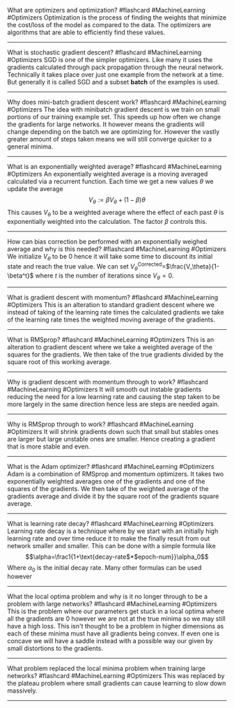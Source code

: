 What are optimizers and optimization? #flashcard #MachineLearning #Optimizers
	Optimization is the process of finding the weights that minimize the cost/loss of the model as compared to the data. The optimizers are algorithms that are able to efficiently find these values.

---
What is stochastic gradient descent? #flashcard #MachineLearning #Optimizers 
	SGD is one of the simpler optimizers. Like many it uses the gradients calculated through pack propagation through the neural network. Technically it takes place over just one example from the network at a time. But generally it is called SGD and a subset **batch** of the examples is used.

---
Why does mini-batch gradient descent work?  #flashcard #MachineLearning #Optimizers 
	The idea with minibatch gradient descent is we train on small portions of our training example set. This speeds up how often we change the gradients for large networks. It however means the gradients will change depending on the batch we are optimizing for. However the vastly greater amount of steps taken means we will still converge quicker to a general minima.

---
What is an exponentially weighted average?  #flashcard #MachineLearning #Optimizers 
	An exponentially weighted average is a moving averaged calculated via a recurrent function. Each time we get a new values $\theta$ we update the average $$V_\theta:=\beta V_\theta+(1-\beta)\theta$$This causes $V_\theta$ to be a weighted average where the effect of each past $\theta$ is exponentially weighted into the calculation. The factor $\beta$ controls this.

---
How can bias correction be performed with an exponentially weighed average and why is this needed?  #flashcard #MachineLearning #Optimizers
	We initialize $V_\theta$ to be $0$ hence it will take some time to discount its initial state and reach the true value. We can set $V_{\theta}^{\text {Corrected}}$=$\frac{V_\theta}{1-\beta^t}$ where $t$ is the number of iterations since $V_\theta=0$.

---
What is gradient descent with momentum?  #flashcard #MachineLearning #Optimizers
	This is an alteration to standard gradient descent where we instead of taking of the learning rate times the calculated gradients we take of the learning rate times the weighted moving average of the gradients.

---
What is RMSprop?  #flashcard #MachineLearning #Optimizers 
	This is an alteration to gradient descent where we take a weighted average of the squares for the gradients. We then take of the true gradients divided by the square root of this working average.

---
Why is gradient descent with momentum through to work?  #flashcard #MachineLearning #Optimizers 
	It will smooth out instable gradients reducing the need for a low learning rate and causing the step taken to be more largely in the same direction hence less are steps are needed again.

---
Why is RMSprop through to work?  #flashcard #MachineLearning #Optimizers 
	It will shrink gradients down such that small but stables ones are larger but large unstable ones are smaller. Hence creating a gradient that is more stable and even.

---
What is the Adam optimizer?  #flashcard #MachineLearning #Optimizers
	Adam is a combination of RMSprop and momentum optimizers. It takes two exponentially weighted averages one of the gradients and one of the squares of the gradients. We then take of the weighted average of the gradients average and divide it by the square root of the gradients square average. 

---
What is learning rate decay?  #flashcard #MachineLearning #Optimizers 
	Learning rate decay is a technique where by we start with an initially high learning rate and over time reduce it to make the finally result from out network smaller and smaller. This can be done with a simple formula like $$\alpha=\frac1{1+\text{decay-rate$*$epoch-num}}\alpha_0$$Where $\alpha_0$ is the initial decay rate.  Many other formulas can be used however

---
What the local optima problem and why is it no longer through to be a problem with large networks?  #flashcard #MachineLearning #Optimizers 
	This is the problem where our parameters get stuck in a local optima where all the gradients are 0 however we are not at the true minima so we may still have a high loss. This isn't thought to be a problem in higher dimensions as each of these minima must have all gradients being convex. If even one is concave we will have a saddle instead with a possible way our given by small distortions to the gradients.

---
What problem replaced the local minima problem when training large networks?  #flashcard #MachineLearning #Optimizers 
	This was replaced by the plateau problem where small gradients can cause learning to slow down massively.

---
